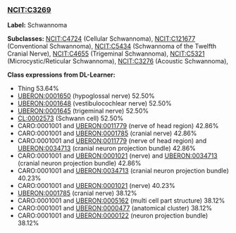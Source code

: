 
### [NCIT:C3269](http://purl.obolibrary.org/obo/NCIT_C3269)
**Label:** Schwannoma

**Subclasses:** [NCIT:C4724](http://purl.obolibrary.org/obo/NCIT_C4724) (Cellular Schwannoma), [NCIT:C121677](http://purl.obolibrary.org/obo/NCIT_C121677) (Conventional Schwannoma), [NCIT:C5434](http://purl.obolibrary.org/obo/NCIT_C5434) (Schwannoma of the Twelfth Cranial Nerve), [NCIT:C4655](http://purl.obolibrary.org/obo/NCIT_C4655) (Trigeminal Schwannoma), [NCIT:C5321](http://purl.obolibrary.org/obo/NCIT_C5321) (Microcystic/Reticular Schwannoma), [NCIT:C3276](http://purl.obolibrary.org/obo/NCIT_C3276) (Acoustic Schwannoma), 

**Class expressions from DL-Learner:**

- Thing 53.64%
- [UBERON:0001650](http://purl.obolibrary.org/obo/UBERON_0001650) (hypoglossal nerve) 52.50%
- [UBERON:0001648](http://purl.obolibrary.org/obo/UBERON_0001648) (vestibulocochlear nerve) 52.50%
- [UBERON:0001645](http://purl.obolibrary.org/obo/UBERON_0001645) (trigeminal nerve) 52.50%
- [CL:0002573](http://purl.obolibrary.org/obo/CL_0002573) (Schwann cell) 52.50%
- CARO:0001001 and [UBERON:0011779](http://purl.obolibrary.org/obo/UBERON_0011779) (nerve of head region) 42.86%
- CARO:0001001 and [UBERON:0001785](http://purl.obolibrary.org/obo/UBERON_0001785) (cranial nerve) 42.86%
- CARO:0001001 and [UBERON:0011779](http://purl.obolibrary.org/obo/UBERON_0011779) (nerve of head region) and [UBERON:0034713](http://purl.obolibrary.org/obo/UBERON_0034713) (cranial neuron projection bundle) 42.86%
- CARO:0001001 and [UBERON:0001021](http://purl.obolibrary.org/obo/UBERON_0001021) (nerve) and [UBERON:0034713](http://purl.obolibrary.org/obo/UBERON_0034713) (cranial neuron projection bundle) 42.86%
- CARO:0001001 and [UBERON:0034713](http://purl.obolibrary.org/obo/UBERON_0034713) (cranial neuron projection bundle) 40.23%
- CARO:0001001 and [UBERON:0001021](http://purl.obolibrary.org/obo/UBERON_0001021) (nerve) 40.23%
- [UBERON:0001785](http://purl.obolibrary.org/obo/UBERON_0001785) (cranial nerve) 38.12%
- CARO:0001001 and [UBERON:0005162](http://purl.obolibrary.org/obo/UBERON_0005162) (multi cell part structure) 38.12%
- CARO:0001001 and [UBERON:0000477](http://purl.obolibrary.org/obo/UBERON_0000477) (anatomical cluster) 38.12%
- CARO:0001001 and [UBERON:0000122](http://purl.obolibrary.org/obo/UBERON_0000122) (neuron projection bundle) 38.12%


